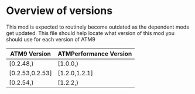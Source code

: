 # Overview of versions

This mod is expected to routinely become outdated as the dependent mods 
get updated. This file should help locate what version of this mod you 
should use for each version of ATM9

| ATM9 Version    | ATMPerformance Version |
|-----------------|------------------------|
| [0.2.48,)       | [1.0.0,)               |
| [0.2.53,0.2.53] | [1.2.0,1.2.1]          |
| [0.2.54,)       | [1.2.2,)               |